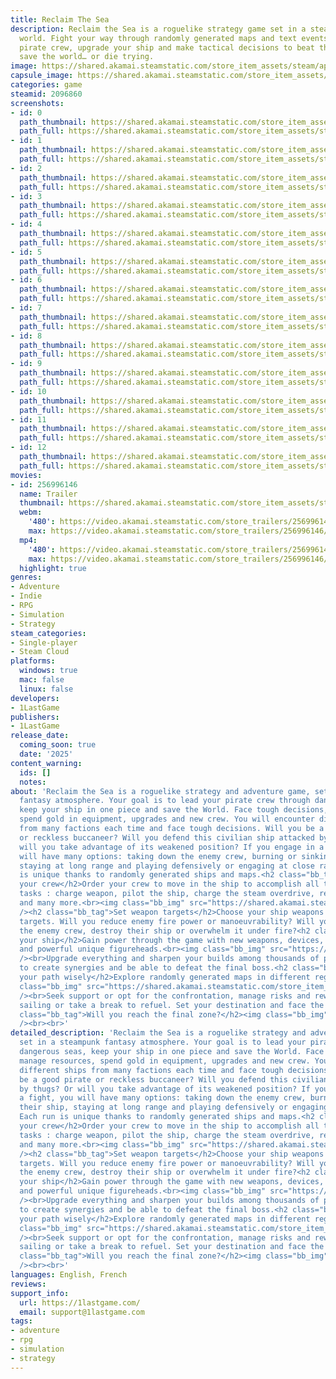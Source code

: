 ```yaml
---
title: Reclaim The Sea
description: Reclaim the Sea is a roguelike strategy game set in a steampunk naval
  world. Fight your way through randomly generated maps and text events. Command your
  pirate crew, upgrade your ship and make tactical decisions to beat the boss and
  save the world… or die trying.
image: https://shared.akamai.steamstatic.com/store_item_assets/steam/apps/2096860/header.jpg?t=1732610572
capsule_image: https://shared.akamai.steamstatic.com/store_item_assets/steam/apps/2096860/capsule_231x87.jpg?t=1732610572
categories: game
steamid: 2096860
screenshots:
- id: 0
  path_thumbnail: https://shared.akamai.steamstatic.com/store_item_assets/steam/apps/2096860/ss_024f10341f000bce8feb902cfe8752fbcb2689c8.600x338.jpg?t=1732610572
  path_full: https://shared.akamai.steamstatic.com/store_item_assets/steam/apps/2096860/ss_024f10341f000bce8feb902cfe8752fbcb2689c8.1920x1080.jpg?t=1732610572
- id: 1
  path_thumbnail: https://shared.akamai.steamstatic.com/store_item_assets/steam/apps/2096860/ss_27faeeec5f5b276a673461d04a837979f5d58405.600x338.jpg?t=1732610572
  path_full: https://shared.akamai.steamstatic.com/store_item_assets/steam/apps/2096860/ss_27faeeec5f5b276a673461d04a837979f5d58405.1920x1080.jpg?t=1732610572
- id: 2
  path_thumbnail: https://shared.akamai.steamstatic.com/store_item_assets/steam/apps/2096860/ss_a25e00cbde9841e8a83f97ee63ee08d34e988cbd.600x338.jpg?t=1732610572
  path_full: https://shared.akamai.steamstatic.com/store_item_assets/steam/apps/2096860/ss_a25e00cbde9841e8a83f97ee63ee08d34e988cbd.1920x1080.jpg?t=1732610572
- id: 3
  path_thumbnail: https://shared.akamai.steamstatic.com/store_item_assets/steam/apps/2096860/ss_162f3eebb33373cdd4057e9a1edca6f69e32a7d4.600x338.jpg?t=1732610572
  path_full: https://shared.akamai.steamstatic.com/store_item_assets/steam/apps/2096860/ss_162f3eebb33373cdd4057e9a1edca6f69e32a7d4.1920x1080.jpg?t=1732610572
- id: 4
  path_thumbnail: https://shared.akamai.steamstatic.com/store_item_assets/steam/apps/2096860/ss_3e15d7eebf1605a9d11932be3ef8a0e53abb5645.600x338.jpg?t=1732610572
  path_full: https://shared.akamai.steamstatic.com/store_item_assets/steam/apps/2096860/ss_3e15d7eebf1605a9d11932be3ef8a0e53abb5645.1920x1080.jpg?t=1732610572
- id: 5
  path_thumbnail: https://shared.akamai.steamstatic.com/store_item_assets/steam/apps/2096860/ss_363fb67a80efffc74b108db249f3cb98385596bb.600x338.jpg?t=1732610572
  path_full: https://shared.akamai.steamstatic.com/store_item_assets/steam/apps/2096860/ss_363fb67a80efffc74b108db249f3cb98385596bb.1920x1080.jpg?t=1732610572
- id: 6
  path_thumbnail: https://shared.akamai.steamstatic.com/store_item_assets/steam/apps/2096860/ss_1a5b2e0b85a12532b74bdb3d69c1a0a0787a1842.600x338.jpg?t=1732610572
  path_full: https://shared.akamai.steamstatic.com/store_item_assets/steam/apps/2096860/ss_1a5b2e0b85a12532b74bdb3d69c1a0a0787a1842.1920x1080.jpg?t=1732610572
- id: 7
  path_thumbnail: https://shared.akamai.steamstatic.com/store_item_assets/steam/apps/2096860/ss_8db471fb0ebcb648604f954e99b6c77e4c8cdf96.600x338.jpg?t=1732610572
  path_full: https://shared.akamai.steamstatic.com/store_item_assets/steam/apps/2096860/ss_8db471fb0ebcb648604f954e99b6c77e4c8cdf96.1920x1080.jpg?t=1732610572
- id: 8
  path_thumbnail: https://shared.akamai.steamstatic.com/store_item_assets/steam/apps/2096860/ss_12b0d5970f60f2424b691db24b529d836ca6f4db.600x338.jpg?t=1732610572
  path_full: https://shared.akamai.steamstatic.com/store_item_assets/steam/apps/2096860/ss_12b0d5970f60f2424b691db24b529d836ca6f4db.1920x1080.jpg?t=1732610572
- id: 9
  path_thumbnail: https://shared.akamai.steamstatic.com/store_item_assets/steam/apps/2096860/ss_76316608a2e60f4da1248e4cb0e46ce2abcf2821.600x338.jpg?t=1732610572
  path_full: https://shared.akamai.steamstatic.com/store_item_assets/steam/apps/2096860/ss_76316608a2e60f4da1248e4cb0e46ce2abcf2821.1920x1080.jpg?t=1732610572
- id: 10
  path_thumbnail: https://shared.akamai.steamstatic.com/store_item_assets/steam/apps/2096860/ss_33203da3852e671472e541b4d4edaf1de9b21c44.600x338.jpg?t=1732610572
  path_full: https://shared.akamai.steamstatic.com/store_item_assets/steam/apps/2096860/ss_33203da3852e671472e541b4d4edaf1de9b21c44.1920x1080.jpg?t=1732610572
- id: 11
  path_thumbnail: https://shared.akamai.steamstatic.com/store_item_assets/steam/apps/2096860/ss_fcd2ef36bf4e0fdfe62583bc6f2b5f11d999e02f.600x338.jpg?t=1732610572
  path_full: https://shared.akamai.steamstatic.com/store_item_assets/steam/apps/2096860/ss_fcd2ef36bf4e0fdfe62583bc6f2b5f11d999e02f.1920x1080.jpg?t=1732610572
- id: 12
  path_thumbnail: https://shared.akamai.steamstatic.com/store_item_assets/steam/apps/2096860/ss_70f246d5a0078b6545c4a3c68b6881a7bcc7924a.600x338.jpg?t=1732610572
  path_full: https://shared.akamai.steamstatic.com/store_item_assets/steam/apps/2096860/ss_70f246d5a0078b6545c4a3c68b6881a7bcc7924a.1920x1080.jpg?t=1732610572
movies:
- id: 256996146
  name: Trailer
  thumbnail: https://shared.akamai.steamstatic.com/store_item_assets/steam/apps/256996146/movie.293x165.jpg?t=1708465395
  webm:
    '480': https://video.akamai.steamstatic.com/store_trailers/256996146/movie480_vp9.webm?t=1708465395
    max: https://video.akamai.steamstatic.com/store_trailers/256996146/movie_max_vp9.webm?t=1708465395
  mp4:
    '480': https://video.akamai.steamstatic.com/store_trailers/256996146/movie480.mp4?t=1708465395
    max: https://video.akamai.steamstatic.com/store_trailers/256996146/movie_max.mp4?t=1708465395
  highlight: true
genres:
- Adventure
- Indie
- RPG
- Simulation
- Strategy
steam_categories:
- Single-player
- Steam Cloud
platforms:
  windows: true
  mac: false
  linux: false
developers:
- 1LastGame
publishers:
- 1LastGame
release_date:
  coming_soon: true
  date: '2025'
content_warning:
  ids: []
  notes:
about: 'Reclaim the Sea is a roguelike strategy and adventure game, set in a steampunk
  fantasy atmosphere. Your goal is to lead your pirate crew through dangerous seas,
  keep your ship in one piece and save the World. Face tough decisions, manage resources,
  spend gold in equipment, upgrades and new crew. You will encounter different ships
  from many factions each time and face tough decisions. Will you be a good pirate
  or reckless buccaneer? Will you defend this civilian ship attacked by thugs? Or
  will you take advantage of its weakened position? If you engage in a fight, you
  will have many options: taking down the enemy crew, burning or sinking their ship,
  staying at long range and playing defensively or engaging at close range… Each run
  is unique thanks to randomly generated ships and maps.<h2 class="bb_tag">Command
  your crew</h2>Order your crew to move in the ship to accomplish all the required
  tasks : charge weapon, pilot the ship, charge the steam overdrive, repair the ship
  and many more.<br><img class="bb_img" src="https://shared.akamai.steamstatic.com/store_item_assets/steam/apps/2096860/extras/RTS-command.gif?t=1732610572"
  /><h2 class="bb_tag">Set weapon targets</h2>Choose your ship weapons and set their
  targets. Will you reduce enemy fire power or manoeuvrability? Will you try to kill
  the enemy crew, destroy their ship or overwhelm it under fire?<h2 class="bb_tag">Improve
  your ship</h2>Gain power through the game with new weapons, devices, ship upgrades,
  and powerful unique figureheads.<br><img class="bb_img" src="https://shared.akamai.steamstatic.com/store_item_assets/steam/apps/2096860/extras/buy.gif?t=1732610572"
  /><br>Upgrade everything and sharpen your builds among thousands of possible ships
  to create synergies and be able to defeat the final boss.<h2 class="bb_tag">Choose
  your path wisely</h2>Explore randomly generated maps in different regions.<br><img
  class="bb_img" src="https://shared.akamai.steamstatic.com/store_item_assets/steam/apps/2096860/extras/map2.gif?t=1732610572"
  /><br>Seek support or opt for the confrontation, manage risks and rewards, continue
  sailing or take a break to refuel. Set your destination and face the consequences!<h2
  class="bb_tag">Will you reach the final zone?</h2><img class="bb_img" src="https://shared.akamai.steamstatic.com/store_item_assets/steam/apps/2096860/extras/progress.png?t=1732610572"
  /><br><br>'
detailed_description: 'Reclaim the Sea is a roguelike strategy and adventure game,
  set in a steampunk fantasy atmosphere. Your goal is to lead your pirate crew through
  dangerous seas, keep your ship in one piece and save the World. Face tough decisions,
  manage resources, spend gold in equipment, upgrades and new crew. You will encounter
  different ships from many factions each time and face tough decisions. Will you
  be a good pirate or reckless buccaneer? Will you defend this civilian ship attacked
  by thugs? Or will you take advantage of its weakened position? If you engage in
  a fight, you will have many options: taking down the enemy crew, burning or sinking
  their ship, staying at long range and playing defensively or engaging at close range…
  Each run is unique thanks to randomly generated ships and maps.<h2 class="bb_tag">Command
  your crew</h2>Order your crew to move in the ship to accomplish all the required
  tasks : charge weapon, pilot the ship, charge the steam overdrive, repair the ship
  and many more.<br><img class="bb_img" src="https://shared.akamai.steamstatic.com/store_item_assets/steam/apps/2096860/extras/RTS-command.gif?t=1732610572"
  /><h2 class="bb_tag">Set weapon targets</h2>Choose your ship weapons and set their
  targets. Will you reduce enemy fire power or manoeuvrability? Will you try to kill
  the enemy crew, destroy their ship or overwhelm it under fire?<h2 class="bb_tag">Improve
  your ship</h2>Gain power through the game with new weapons, devices, ship upgrades,
  and powerful unique figureheads.<br><img class="bb_img" src="https://shared.akamai.steamstatic.com/store_item_assets/steam/apps/2096860/extras/buy.gif?t=1732610572"
  /><br>Upgrade everything and sharpen your builds among thousands of possible ships
  to create synergies and be able to defeat the final boss.<h2 class="bb_tag">Choose
  your path wisely</h2>Explore randomly generated maps in different regions.<br><img
  class="bb_img" src="https://shared.akamai.steamstatic.com/store_item_assets/steam/apps/2096860/extras/map2.gif?t=1732610572"
  /><br>Seek support or opt for the confrontation, manage risks and rewards, continue
  sailing or take a break to refuel. Set your destination and face the consequences!<h2
  class="bb_tag">Will you reach the final zone?</h2><img class="bb_img" src="https://shared.akamai.steamstatic.com/store_item_assets/steam/apps/2096860/extras/progress.png?t=1732610572"
  /><br><br>'
languages: English, French
reviews:
support_info:
  url: https://1lastgame.com/
  email: support@1lastgame.com
tags:
- adventure
- rpg
- simulation
- strategy
---
```

